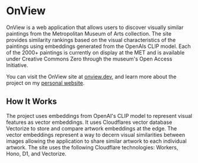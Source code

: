 # OnView

OnView is a web application that allows users to discover visually similar paintings from the Metropolitan Museum of Arts collection. The site provides similarity rankings based on the visual characteristics of the paintings using embeddings generated from the OpenAIs CLIP model. Each of the 2000+ paintings is currently on display at the MET and is available under Creative Commons Zero through the museum's Open Access Initiative.

You can visit the OnView site at [onview.dev](https://onview.dev/), and learn more about the project on my [personal website](https://ralphdelia.github.io/pages/index.html#onview).

## How It Works

The project uses embeddings from OpenAI's CLIP model to represent visual features as vector embeddings. It uses Cloudflares vector database Vectorize to store and compare artwork embeddings at the edge. The vector embeddings represent a way to decern visual similarities between images allowing the application to share similar artwork to each individual artwork. The site uses the following Cloudflare technologies: Workers, Hono, D1, and Vectorize.
